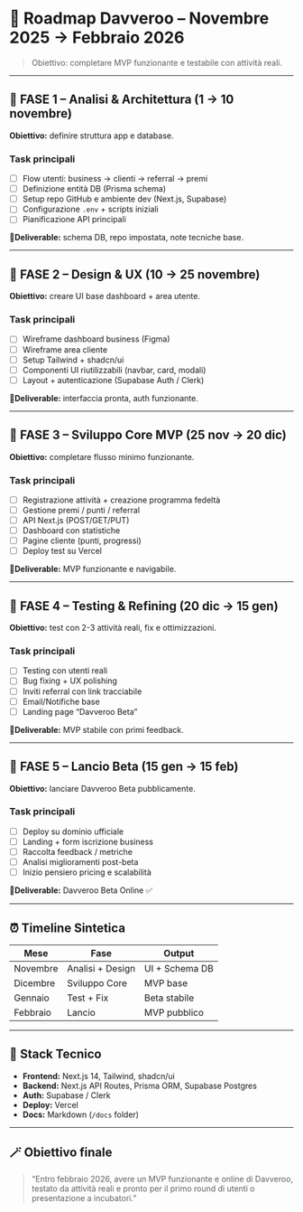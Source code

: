 # 📅 Roadmap Davveroo – Novembre 2025 → Febbraio 2026

> Obiettivo: completare MVP funzionante e testabile con attività reali.

---

## 🧭 FASE 1 – Analisi & Architettura (1 → 10 novembre)
**Obiettivo:** definire struttura app e database.

### Task principali
- [ ] Flow utenti: business → clienti → referral → premi
- [ ] Definizione entità DB (Prisma schema)
- [ ] Setup repo GitHub e ambiente dev (Next.js, Supabase)
- [ ] Configurazione `.env` + scripts iniziali
- [ ] Pianificazione API principali

📍**Deliverable:** schema DB, repo impostata, note tecniche base.

---

## 🎨 FASE 2 – Design & UX (10 → 25 novembre)
**Obiettivo:** creare UI base dashboard + area utente.

### Task principali
- [ ] Wireframe dashboard business (Figma)
- [ ] Wireframe area cliente
- [ ] Setup Tailwind + shadcn/ui
- [ ] Componenti UI riutilizzabili (navbar, card, modali)
- [ ] Layout + autenticazione (Supabase Auth / Clerk)

📍**Deliverable:** interfaccia pronta, auth funzionante.

---

## 🧱 FASE 3 – Sviluppo Core MVP (25 nov → 20 dic)
**Obiettivo:** completare flusso minimo funzionante.

### Task principali
- [ ] Registrazione attività + creazione programma fedeltà
- [ ] Gestione premi / punti / referral
- [ ] API Next.js (POST/GET/PUT)
- [ ] Dashboard con statistiche
- [ ] Pagine cliente (punti, progressi)
- [ ] Deploy test su Vercel

📍**Deliverable:** MVP funzionante e navigabile.

---

## 🧪 FASE 4 – Testing & Refining (20 dic → 15 gen)
**Obiettivo:** test con 2-3 attività reali, fix e ottimizzazioni.

### Task principali
- [ ] Testing con utenti reali
- [ ] Bug fixing + UX polishing
- [ ] Inviti referral con link tracciabile
- [ ] Email/Notifiche base
- [ ] Landing page “Davveroo Beta”

📍**Deliverable:** MVP stabile con primi feedback.

---

## 🚀 FASE 5 – Lancio Beta (15 gen → 15 feb)
**Obiettivo:** lanciare Davveroo Beta pubblicamente.

### Task principali
- [ ] Deploy su dominio ufficiale
- [ ] Landing + form iscrizione business
- [ ] Raccolta feedback / metriche
- [ ] Analisi miglioramenti post-beta
- [ ] Inizio pensiero pricing e scalabilità

📍**Deliverable:** Davveroo Beta Online ✅

---

## ⏰ Timeline Sintetica
| Mese | Fase | Output |
|------|------|---------|
| Novembre | Analisi + Design | UI + Schema DB |
| Dicembre | Sviluppo Core | MVP base |
| Gennaio | Test + Fix | Beta stabile |
| Febbraio | Lancio | MVP pubblico |

---

## 🧠 Stack Tecnico
- **Frontend:** Next.js 14, Tailwind, shadcn/ui  
- **Backend:** Next.js API Routes, Prisma ORM, Supabase Postgres  
- **Auth:** Supabase / Clerk  
- **Deploy:** Vercel  
- **Docs:** Markdown (`/docs` folder)

---

## 🪄 Obiettivo finale
> “Entro febbraio 2026, avere un MVP funzionante e online di Davveroo, testato da attività reali e pronto per il primo round di utenti o presentazione a incubatori.”

